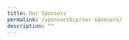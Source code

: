 ```yaml
---
title: Our Sponsors
permalink: /sponsorship/our-sponsors/
description: ""
---
```


<a href="https://www.google.com"><div class="my-image"></div></a>

